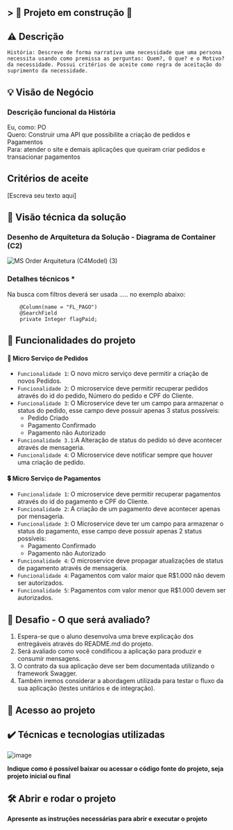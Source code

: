 ## > :construction: Projeto em construção :construction:

## ⚠ Descrição

`` História: Descreve de forma narrativa uma necessidade que uma persona necessita usando como premissa as perguntas: Quem?, O que? e o Motivo? da necessidade. Possui critérios de aceite como regra de aceitação do suprimento da necessidade. 
``

## 💡 Visão de Negócio


### Descrição funcional da História

Eu, como: PO <br />
Quero: Construir uma API que possibilite a criação de pedidos e Pagamentos <br />
Para: atender o site e demais aplicações que queiram criar pedidos e transacionar pagamentos <br />

## Critérios de aceite
[Escreva seu texto aqui]

## 🎯 Visão técnica da solução

### Desenho de Arquitetura da Solução - Diagrama de Container (C2)

![MS Order Arquitetura (C4Model) (3)](https://user-images.githubusercontent.com/12093535/185700705-748553c2-4a57-4052-abf9-7c8bbf2b1a2a.jpg)

### Detalhes técnicos *

Na busca com filtros deverá ser usada ..... no exemplo abaixo:

```
	@Column(name = "FL_PAGO")
	@SearchField
	private Integer flagPaid;
```

## :hammer: Funcionalidades do projeto
#### 🛒 Micro Serviço de Pedidos 
- `Funcionalidade 1`: O novo micro serviço deve permitir a criação de novos Pedidos.
- `Funcionalidade 2`: O microservice deve permitir recuperar pedidos através do id do pedido, Número do pedido e CPF do Cliente.
- `Funcionalidade 3`: O Microservice deve ter um campo para armazenar o status do pedido, esse campo deve possuir apenas 3 status possíveis:
	- Pedido Criado
	- Pagamento Confirmado
	- Pagamento não Autorizado
- `Funcionalidade 3.1`:A Alteração de status do pedido só deve acontecer através de mensageria.
- `Funcionalidade 4`: O Microservice deve notificar sempre que houver uma criação de pedido.

#### 💲 Micro Serviço de Pagamentos
- `Funcionalidade 1`: O microservice deve permitir recuperar pagamentos através do id do pagamento e CPF do Cliente.
- `Funcionalidade 2`: A criação de um pagamento deve acontecer apenas por mensageria.
- `Funcionalidade 3`: O Microservice deve ter um campo para armazenar o status do pagamento, esse campo deve possuir apenas 2 status possíveis:
	- Pagamento Confirmado
	- Pagamento não Autorizado
- `Funcionalidade 4`: O microservice deve propagar atualizações de status de pagamento através de mensageria.
- `Funcionalidade 4`: Pagamentos com valor maior que R$1.000 não devem ser autorizados.
- `Funcionalidade 5`: Pagamentos com valor menor que R$1.000 devem ser autorizados.

## 🎯 Desafio - O que será avaliado?
1. Espera-se que o aluno desenvolva uma breve explicação dos entregáveis através do README.md do projeto.
2. Será avaliado como você condificou a aplicação para produzir e consumir mensagens.
3. O contrato da sua aplicação deve ser bem documentada utilizando o framework Swagger.
4. Também iremos considerar a abordagem utilizada para testar o fluxo da sua aplicação (testes unitários e de integração).

## 📁 Acesso ao projeto
## ✔️ Técnicas e tecnologias utilizadas
![image](https://user-images.githubusercontent.com/12093535/185676094-43ac09fb-14b4-4ca1-97fb-be5d9b315461.png)


**Indique como é possível baixar ou acessar o código fonte do projeto, seja projeto inicial ou final**

## 🛠️ Abrir e rodar o projeto

**Apresente as instruções necessárias para abrir e executar o projeto**
